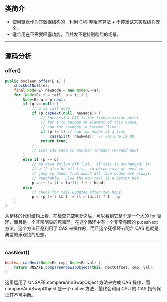 ## 类简介

-   使用链表作为其数据结构的，利用 CAS 非阻塞算法 + 不停重试来实现线程安全。
-   适合用在不需要阻塞功能，且并发不是特别剧烈的场景。

---

## 源码分析

### offer()

```java
public boolean offer(E e) {
    checkNotNull(e);
	final Node<E> newNode = new Node<E>(e);
	for (Node<E> t = tail, p = t;;) {
	    Node<E> q = p.next;
	    if (q == null) {
	        // p is last node
	        if (p.casNext(null, newNode)) {
	            // Successful CAS is the linearization point
	            // for e to become an element of this queue,
	            // and for newNode to become "live".
	            if (p != t) // hop two nodes at a time
	                casTail(t, newNode);  // Failure is OK.
	            return true;
	        }
	        // Lost CAS race to another thread; re-read next
	    }
	    else if (p == q)
	        // We have fallen off list.  If tail is unchanged, it
	        // will also be off-list, in which case we need to
	        // jump to head, from which all live nodes are always
	        // reachable.  Else the new tail is a better bet.
	        p = (t != (t = tail)) ? t : head;
	    else
	        // Check for tail updates after two hops.
	        p = (p != t && t != (t = tail)) ? t : q;
	}
}
```

从整体的代码结构上看，在检查完空判断之后，可以看到它整个是一个大的 for 循环，而且是一个非常明显的死循环。在这个循环中有一个非常亮眼的 p.casNext 方法，这个方法正是利用了 CAS 来操作的，而且这个死循环去配合 CAS 也就是典型的乐观锁的思想。

---

### casNext()

```java
boolean casNext(Node<E> cmp, Node<E> val) {
    return UNSAFE.compareAndSwapObject(this, nextOffset, cmp, val);
}
```

这里运用了 UNSAFE.compareAndSwapObject 方法来完成 CAS 操作，而 compareAndSwapObject 是一个 native 方法，最终会利用 CPU 的 CAS 指令保证其不可中断。